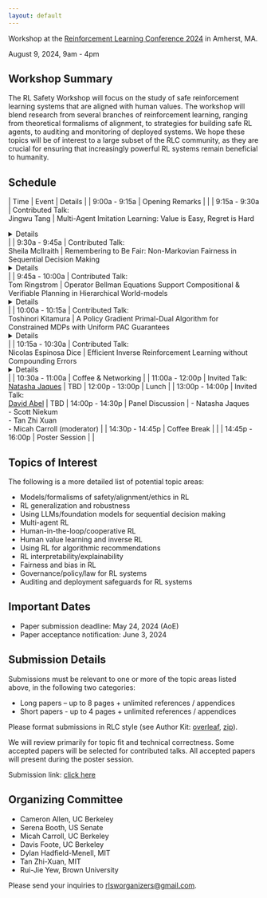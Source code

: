 ```yaml
---
layout: default
---
```


Workshop at the [Reinforcement Learning Conference 2024](https://rl-conference.cc/index.html) in Amherst, MA.

August 9, 2024, 9am - 4pm

## Workshop Summary

The RL Safety Workshop will focus on the study of safe reinforcement learning systems that are aligned with human values. The workshop will blend research from several branches of reinforcement learning, ranging from theoretical formalisms of alignment, to strategies for building safe RL agents, to auditing and monitoring of deployed systems. We hope these topics will be of interest to a large subset of the RLC community, as they are crucial for ensuring that increasingly powerful RL systems remain beneficial to humanity.

## Schedule

| Time | Event | Details |
| 9:00a - 9:15a | Opening Remarks | |
| 9:15a - 9:30a | Contributed Talk:<br />Jingwu Tang | Multi-Agent Imitation Learning: Value is Easy, Regret is Hard <br/><details>Abstract: We study a multi-agent imitation learning (MAIL) problem where we take the perspective of a learner attempting to coordinate a group of agents in a Markov Game by recommending actions based on demonstrations of an expert doing so. Most prior work in MAIL essentially reduces the problem to matching the behavior of the expert *within* the support of the demonstrations. While doing so is sufficient to drive the *value gap* between the learner and the expert to zero under the assumption that agents are non-strategic, it does not guarantee robustness to deviations by strategic agents. Intuitively, this is because strategic deviations can depend on a counterfactual quantity: the coordinator's recommendations outside of the state distribution their recommendations induce. In response, we initiate the study of an alternative objective for MAIL in Markov Games we term the *regret gap* that explicitly accounts for potential deviations by agents in the group. We first perform an in-depth exploration of the relationship between the value and regret gaps. First, we show that while the value gap can be efficiently minimized via a direct extension of single-agent IL algorithms, even *value equivalence* can lead to an arbitrarily large regret gap. This implies that achieving regret equivalence is harder than achieving value equivalence in MAIL. We then provide a pair of efficient reductions to no-regret online convex optimization that are capable of minimizing the regret gap *(a)* under a coverage assumption on the expert (MALICE) or *(b)* with access to a queryable expert (BLADES).</details> |
| 9:30a - 9:45a | Contributed Talk:<br />Sheila McIlraith | Remembering to Be Fair: Non-Markovian Fairness in Sequential Decision Making <br/><details>Abstract: Fair decision making has largely been studied with respect to a single decision. Here we investigate the notion of fairness in the context of sequential decision making where multiple stakeholders can be affected by the outcomes of decisions. We observe that fairness often depends on the history of the sequential decision-making process, and in this sense that it is inherently non-Markovian. We further observe that fairness often needs to be assessed at time points within the process, not just at the end of the process. To advance our understanding of this class of fairness problems, we explore the notion of non-Markovian fairness in the context of sequential decision making. We identify properties of non-Markovian fairness, including notions of long-term, anytime, periodic, and bounded fairness. We explore the interplay between non-Markovian fairness and memory and how memory can support construction of fair policies. Finally, we introduce the FairQCM algorithm, which can automatically augment its training data to improve sample efficiency in the synthesis of fair policies via reinforcement learning.</details> |
| 9:45a - 10:00a | Contributed Talk:<br />Tom Ringstrom | Operator Bellman Equations Support Compositional & Verifiable Planning in Hierarchical World-models<br/><details>Abstract: We introduce new reward-free Bellman Equations called Operator Bellman Equations, which produce predictive planning representations called state-time feasibility functions (STFFs) instead of traditional value functions. STFFs offer three key advantages: they are compositional, factorizable, and interpretable. This means: 1) STFFs can be sequentially composed to compute high-dimensional predictions over long horizons of sequential Options (policies). 2) High-dimensional STFFs can be efficiently represented and computed in a factorized form. 3) STFFs record the probabilities of semantically interpretable goal-success and constraint-violation events. We argue that the objective of reward maximization is often in conflict with these critical properties, which are essential for scalable, verifiable planning in dynamic, high-dimensional world-models.</details> |
| 10:00a - 10:15a | Contributed Talk:<br />Toshinori Kitamura | A Policy Gradient Primal-Dual Algorithm for Constrained MDPs with Uniform PAC Guarantees <br/><details>Abstract: We study a primal-dual (PD) reinforcement learning (RL) algorithm for online constrained Markov decision processes (CMDPs). Despite its widespread practical use, the existing theoretical literature on PD-RL algorithms for this problem only provides sublinear regret guarantees and fails to ensure convergence to optimal policies. In this paper, we introduce a novel policy gradient PD algorithm with uniform probably approximate correctness (Uniform-PAC) guarantees, simultaneously ensuring convergence to optimal policies, sublinear regret, and polynomial sample complexity for any target accuracy. Notably, this represents the first Uniform-PAC algorithm for the online CMDP problem. In addition to the theoretical guarantees, we empirically demonstrate in a simple CMDP that our algorithm converges to optimal policies, while baseline algorithms exhibit oscillatory performance and constraint violation.</details> |
| 10:15a - 10:30a | Contributed Talk:<br />Nicolas Espinosa Dice | Efficient Inverse Reinforcement Learning without Compounding Errors <br/><details>Abstract: Inverse reinforcement learning (IRL) is an on-policy approach to imitation learning (IL) that allows the learner to observe the consequences of their actions at train-time. Accordingly, there are two seemingly contradictory desiderata for IRL algorithms: (a) preventing the compounding errors that stymie offline approaches like behavioral cloning and (b) avoiding the worst-case exploration complexity of reinforcement learning (RL). Prior work has been able to achieve either (a) or (b) but not both simultaneously. In our work, we first prove a negative result showing that, without further assumptions, there are no efficient IRL algorithms that learn a competitive policy in the worst case. We then provide a positive result: under a novel structural condition we term reward-agnostic policy completeness, we prove that efficient IRL algorithms do avoid compounding errors, giving us the best of both worlds. We also propose a principled method for using sub-optimal data to further improve the sample-efficiency of efficient IRL algorithms.</details> |
| 10:30a - 11:00a | Coffee & Networking |
| 11:00a - 12:00p | Invited Talk:<br />[Natasha Jaques](https://natashajaques.ai/) | TBD
| 12:00p - 13:00p | Lunch |
| 13:00p - 14:00p | Invited Talk:<br />[David Abel](https://david-abel.github.io/) | TBD
| 14:00p - 14:30p | Panel Discussion | - Natasha Jaques<br />- Scott Niekum<br />- Tan Zhi Xuan<br />- Micah Carroll (moderator) |
| 14:30p - 14:45p | Coffee Break | |
| 14:45p - 16:00p | Poster Session | |

## Topics of Interest

The following is a more detailed list of potential topic areas:

- Models/formalisms of safety/alignment/ethics in RL
- RL generalization and robustness
- Using LLMs/foundation models for sequential decision making
- Multi-agent RL
- Human-in-the-loop/cooperative RL
- Human value learning and inverse RL
- Using RL for algorithmic recommendations
- RL interpretability/explainability
- Fairness and bias in RL
- Governance/policy/law for RL systems
- Auditing and deployment safeguards for RL systems

## Important Dates

- Paper submission deadline: May 24, 2024 (AoE)
- Paper acceptance notification: June 3, 2024

## Submission Details

Submissions must be relevant to one or more of the topic areas listed above, in the following two categories:

- Long papers – up to 8 pages + unlimited references / appendices
- Short papers - up to 4 pages + unlimited references / appendices

Please format submissions in RLC style (see Author Kit: [overleaf](https://www.overleaf.com/read/xcnztsmtbnxy#62703f), [zip](https://rl-conference.cc/static/rlc_2024_submission_template.zip)).

We will review primarily for topic fit and technical correctness. Some accepted papers will be selected for contributed talks. All accepted papers will present during the poster session.

Submission link: [click here](https://openreview.net/group?id=rl-conference.cc/RLC/2024/Workshop/RLSW)

## Organizing Committee

- Cameron Allen, UC Berkeley
- Serena Booth, US Senate
- Micah Carroll, UC Berkeley
- Davis Foote, UC Berkeley
- Dylan Hadfield-Menell, MIT
- Tan Zhi-Xuan, MIT
- Rui-Jie Yew, Brown University

Please send your inquiries to [rlsworganizers@gmail.com](mailto:rlsworganizers@gmail.com).
